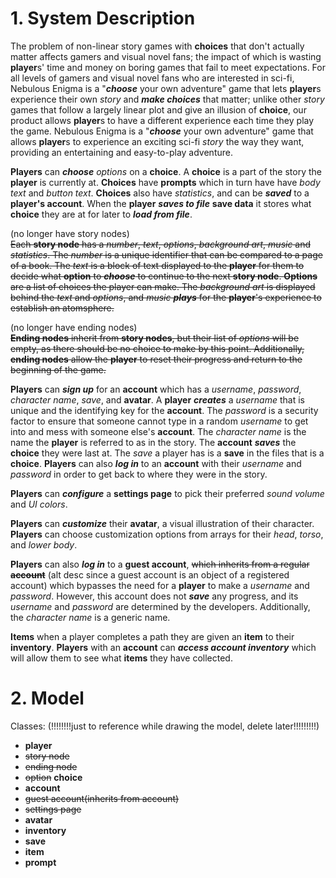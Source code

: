 # 1. System Description

The problem of non-linear story games with **choices** that don't actually matter affects gamers and visual novel fans; the impact of which is wasting **player**s' time and money on boring games that fail to meet expectations. For all levels of gamers and visual novel fans who are interested in sci-fi, Nebulous Enigma is a "**_choose_** your own adventure" game that lets **player**s experience their own _story_ and **_make choices_** that matter; unlike other _story_ games that follow a largely linear plot and give an illusion of **choice**, our product allows **player**s to have a different experience each time they play the game. Nebulous Enigma is a "**_choose_** your own adventure" game that allows **player**s to experience an exciting sci-fi _story_ the way they want, providing an entertaining and easy-to-play adventure.

**Players** can **_choose_** _options_ on a **choice**. A **choice** is a part of the story the **player** is currently at. **Choices** have **prompts** which in turn have have _body text_ and _button text_. **Choices** also have _statistics_, and can be _**saved**_ to a **player's account**. When the **player** **_saves to file_** **save data** it stores what **choice** they are at for later to **_load from file_**. 

(no longer have story nodes)\
~~Each **story node** has a _number_, _text_, _options_, _background art_, _music_ and _statistics_. The _number_ is a unique identifier that can be compared to a page of a book. The _text_ is a block of text displayed to the **player** for them to decide what **option** to **_choose_** to continue to the next **story node**. **Options** are a list of choices the player  can make. The _background art_ is displayed behind the _text_ and _options_, and _music_ **_plays_** for the **player**'s experience to establish an atomsphere.~~

(no longer have ending nodes)\
~~**Ending nodes** inherit from **story nodes**, but their list of _options_ will be empty, as there should be no choice to make by this point. Additionally, **ending nodes** allow the **player** to reset their progress and return to the beginning of the game.~~

**Players** can **_sign up_** for an **account** which has a _username_, _password_, _character name_, _save_, and **avatar**. A **player** **_creates_** a _username_ that is unique and the identifying key for the **account**. The _password_ is a security factor to ensure that someone cannot type in a random _username_ to get into and mess with someone else's **account**. The _character name_ is the name the **player** is referred to as in the story. The **account** **_saves_** the **choice** they were last at. The _save_ a player has is a **save** in the files that is a **choice**. **Players** can also **_log in_** to an **account** with their _username_ and _password_ in order to get back to where they were in the story. 

**Players** can **_configure_** a **settings page** to pick their preferred _sound volume_ and _UI colors_.

**Players** can **_customize_** their **avatar**, a visual illustration of their character. **Players** can choose customization options from arrays for their _head_, _torso_, and _lower body_.

**Players** can also **_log in_** to a **guest account**, ~~which inherits from a regular **account**~~ (alt desc since a guest account is an object of a registered account) which bypasses the need for a **player** to make a _username_ and _password_. However, this account does not **_save_** any progress, and its _username_ and _password_ are determined by the developers. Additionally, the _character name_ is a generic name.

**Items** when a player completes a path they are given an **item** to their **inventory**. **Players** with an **account** can _**access account inventory**_ which will allow them to see what **items** they have collected.

# 2. Model

 Classes: (!!!!!!!!just to reference while drawing the model, delete later!!!!!!!!!)
- **player**
- ~~story node~~
- ~~ending node~~
- ~~option~~ **choice**
- **account**
- ~~guest account(inherits from account)~~
- ~~settings page~~
- **avatar**
- **inventory**
- **save**
- **item**
- **prompt**
